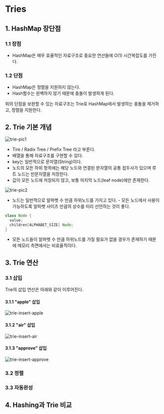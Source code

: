 # Tries

## 1. HashMap 장단점

### 1.1 장점
- HashMap은 매우 효율적인 자료구조로 중요한 연산들에 O(1) 시간복잡도를 가진다.

### 1.2 단점
- HashMap은 정렬을 지원하지 않는다.
- Hash함수는 왼벽하지 않기 때문에 충돌이 발생하게 된다.

위의 단점을 보완할 수 있는 자료구조는 Trie로 HashMap에서 발생하는 충돌을 제거하고, 정렬을 지원한다.

## 2. Trie 기본 개념

![trie-pic1](https://github.com/walbatrossw/java-data-structures/blob/master/ch13-tries/img/trie-pic1.png?raw=true)

- Tire / Radix Tree / Prefix Tree 라고 부른다.
- 배열을 통해 자료구조를 구현할 수 있다.
- key는 일반적으로 문자열(String)이다.
- 노드의 모든 하위 항목에는 해당 노드와 연결된 문자열의 공통 접두사가 있으며 루트 노드는 빈문자열을 저장한다.
- 값이 모든 노드에 저장되지 않고, 보통 마지막 노드(leaf node)에만 존재한다.

![trie-pic2](https://github.com/walbatrossw/java-data-structures/blob/master/ch13-tries/img/trie-pic2.png?raw=true)

- 노드는 일반적으로 알파벳 수 만큼 하위노드를 가지고 있다. - 모든 노드에서 사용이 가능하도록 알파벳 사이즈 만큼의 상수를 미리 선언하는 것이 좋다.

```java
class Node {
  value;
  children[ALPHABET_SIZE] Node;
}
```

- 모든 노드들이 알파벳 수 만큼 하위노드를 가질 필요가 없을 경우가 존재하기 때문에 메모리 측면에서는 비효율적이다.

## 3. Trie 연산

### 3.1 삽입

Trie의 삽입 연산은 아래와 같이 이루어진다.

#### 3.1.1 "apple" 삽입

![trie-insert-apple](https://github.com/walbatrossw/java-data-structures/blob/master/ch13-tries/img/trie-insert-apple.gif?raw=true)

#### 3.1.2 "air" 삽입

![trie-insert-air]()

#### 3.1.3 "approve" 삽입

![trie-insert-approve]()

### 3.2 정렬

### 3.3 자동완성

## 4. Hashing과 Trie 비교
